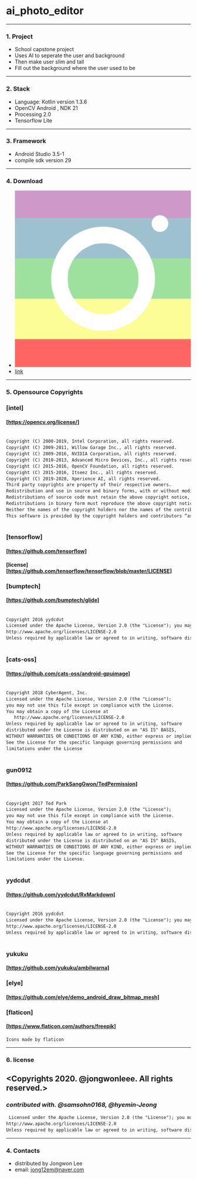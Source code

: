 # ai_photo_editor
---------------------------

### 1. Project
- School capstone project
- Uses AI to seperate the user and background
- Then make user slim and tall
- Fill out the background where the user used to be

---------------------------
### 2. Stack
- Language: Kotlin version 1.3.6
- OpenCV Android   , NDK 21
- Processing 2.0
- Tensorflow Lite 

---------------------------
### 3. Framework
- Android Studio 3.5-1  
- compile sdk version 29  

---------------------------
### 4. Download
- ![Logo](https://github.com/jongwonleee/ai_photo_editor/blob/master/app/src/main/ic_launcher-playstore.png)
- [link](https://play.google.com/store/apps/details?id=capstone.aiimageeditor)

---------------------------
### 5. Opensource Copyrights
### [intel]
#### [https://opencv.org/license/]
```markdown
  
Copyright (C) 2000-2019, Intel Corporation, all rights reserved.
Copyright (C) 2009-2011, Willow Garage Inc., all rights reserved.
Copyright (C) 2009-2016, NVIDIA Corporation, all rights reserved.
Copyright (C) 2010-2013, Advanced Micro Devices, Inc., all rights reserved.
Copyright (C) 2015-2016, OpenCV Foundation, all rights reserved.
Copyright (C) 2015-2016, Itseez Inc., all rights reserved.
Copyright (C) 2019-2020, Xperience AI, all rights reserved.
Third party copyrights are property of their respective owners.
Redistribution and use in source and binary forms, with or without modification, are permitted provided that the following conditions are met:
Redistributions of source code must retain the above copyright notice, this list of conditions and the following disclaimer.
Redistributions in binary form must reproduce the above copyright notice, this list of conditions and the following disclaimer in the documentation and/or other materials provided with the distribution.
Neither the names of the copyright holders nor the names of the contributors may be used to endorse or promote products derived from this software without specific prior written permission.
This software is provided by the copyright holders and contributors “as is” and any express or implied warranties, including, but not limited to, the implied warranties of merchantability and fitness for a particular purpose are disclaimed. In no event shall copyright holders or contributors be liable for any direct, indirect, incidental, special, exemplary, or consequential damages (including, but not limited to, procurement of substitute goods or services; loss of use, data, or profits; or business interruption) however caused and on any theory of liability, whether in contract, strict liability, or tort (including negligence or otherwise) arising in any way out of the use of this software, even if advised of the possibility of such damage.
  
```
  
### [tensorflow]
#### [https://github.com/tensorflow]
#### [license][https://github.com/tensorflow/tensorflow/blob/master/LICENSE]
  
### [bumptech]
#### [https://github.com/bumptech/glide]
```markdown
  
Copyright 2016 yydcdut
Licensed under the Apache License, Version 2.0 (the "License"); you may not use this file except in compliance with the License. You may obtain a copy of the License at
http://www.apache.org/licenses/LICENSE-2.0
Unless required by applicable law or agreed to in writing, software distributed under the License is distributed on an "AS IS" BASIS, WITHOUT WARRANTIES OR CONDITIONS OF ANY KIND, either express or implied. See the License for the specific language governing permissions and limitations under the License.
  
```
  
### [cats-oss]
#### [https://github.com/cats-oss/android-gpuimage]
```markdown
  
Copyright 2018 CyberAgent, Inc.
Licensed under the Apache License, Version 2.0 (the "License");
you may not use this file except in compliance with the License.
You may obtain a copy of the License at
   http://www.apache.org/licenses/LICENSE-2.0
Unless required by applicable law or agreed to in writing, software
distributed under the License is distributed on an "AS IS" BASIS,
WITHOUT WARRANTIES OR CONDITIONS OF ANY KIND, either express or implied.
See the License for the specific language governing permissions and
limitations under the License
  
```
  
### gun0912
#### [https://github.com/ParkSangGwon/TedPermission]
```markdown
  
Copyright 2017 Ted Park
Licensed under the Apache License, Version 2.0 (the "License");
you may not use this file except in compliance with the License.
You may obtain a copy of the License at
http://www.apache.org/licenses/LICENSE-2.0
Unless required by applicable law or agreed to in writing, software
distributed under the License is distributed on an "AS IS" BASIS,
WITHOUT WARRANTIES OR CONDITIONS OF ANY KIND, either express or implied.
See the License for the specific language governing permissions and
limitations under the License.
  
```
  
### yydcdut
#### [https://github.com/yydcdut/RxMarkdown]
```markdown
  
Copyright 2016 yydcdut
Licensed under the Apache License, Version 2.0 (the "License"); you may not use this file except in compliance with the License. You may obtain a copy of the License at
http://www.apache.org/licenses/LICENSE-2.0
Unless required by applicable law or agreed to in writing, software distributed under the License is distributed on an "AS IS" BASIS, WITHOUT WARRANTIES OR CONDITIONS OF ANY KIND, either express or implied. See the License for the specific language governing permissions and limitations under the License.
  
```
  
### yukuku
#### [https://github.com/yukuku/ambilwarna]
  
### [elye]
#### [https://github.com/elye/demo_android_draw_bitmap_mesh]
  
### [flaticon]
#### [https://www.flaticon.com/authors/freepik]
```
Icons made by flaticon
```
---------------------------
### 6. license
## <Copyrights 2020. @jongwonleee. All rights reserved.>
### _contributed with. @samsohn0168, @hyemin-Jeong_
```markdown
 Licensed under the Apache License, Version 2.0 (the "License"); you may not use this file except in compliance with the License. You may obtain a copy of the License at
http://www.apache.org/licenses/LICENSE-2.0
Unless required by applicable law or agreed to in writing, software distributed under the License is distributed on an "AS IS" BASIS, WITHOUT WARRANTIES OR CONDITIONS OF ANY KIND, either express or implied. See the License for the specific language governing permissions and limitations under the License.
```
---------------------------
### 4. Contacts
- distributed by Jongwon Lee  
- email: jong12em@naver.com

